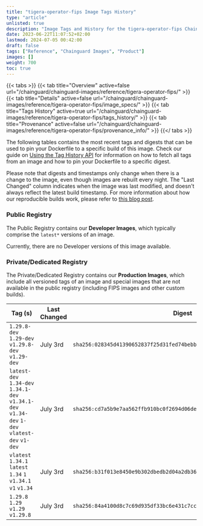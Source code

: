 ```yaml
---
title: "tigera-operator-fips Image Tags History"
type: "article"
unlisted: true
description: "Image Tags and History for the tigera-operator-fips Chainguard Image"
date: 2023-06-22T11:07:52+02:00
lastmod: 2024-07-05 00:42:00
draft: false
tags: ["Reference", "Chainguard Images", "Product"]
images: []
weight: 700
toc: true
---
```


{{< tabs >}}
{{< tab title="Overview" active=false url="/chainguard/chainguard-images/reference/tigera-operator-fips/" >}}
{{< tab title="Details" active=false url="/chainguard/chainguard-images/reference/tigera-operator-fips/image_specs/" >}}
{{< tab title="Tags History" active=true url="/chainguard/chainguard-images/reference/tigera-operator-fips/tags_history/" >}}
{{< tab title="Provenance" active=false url="/chainguard/chainguard-images/reference/tigera-operator-fips/provenance_info/" >}}
{{</ tabs >}}

The following tables contains the most recent tags and digests that can be used to pin your Dockerfile to a specific build of this image. Check our guide on [Using the Tag History API](/chainguard/chainguard-images/using-the-tag-history-api/) for information on how to fetch all tags from an image and how to pin your Dockerfile to a specific digest.

Please note that digests and timestamps only change when there is a change to the image, even though images are rebuilt every night. The "Last Changed" column indicates when the image was last modified, and doesn't always reflect the latest build timestamp. For more information about how our reproducible builds work, please refer to [this blog post](https://www.chainguard.dev/unchained/reproducing-chainguards-reproducible-image-builds).

### Public Registry
The Public Registry contains our **Developer Images**, which typically comprise the `latest*` versions of an image.

Currently, there are no Developer versions of this image available.

### Private/Dedicated Registry
The Private/Dedicated Registry contains our **Production Images**, which include all versioned tags of an image and special images that are not available in the public registry (including FIPS images and other custom builds).

| Tag (s)                                                                                        | Last Changed | Digest                                                                    |
|------------------------------------------------------------------------------------------------|--------------|---------------------------------------------------------------------------|
|  `1.29.8-dev` `1.29-dev` `v1.29.8-dev` `v1.29-dev`                                             | July 3rd     | `sha256:028345d41390652837f25d31fed74bebb59475a45b73e6f28e6f9dcfe423f817` |
|  `latest-dev` `1.34-dev` `1.34.1-dev` `v1.34.1-dev` `v1.34-dev` `1-dev` `vlatest-dev` `v1-dev` | July 3rd     | `sha256:cd7a5b9e7aa562ffb910bc0f2694d06dec3a21dad762baf43950daf37560c7c4` |
|  `vlatest` `1.34.1` `latest` `1.34` `1` `v1.34.1` `v1` `v1.34`                                 | July 3rd     | `sha256:b31f013e8450e9b302dbedb2d04a2db361c74f1b3fcad263db807dedab1a327c` |
|  `1.29.8` `1.29` `v1.29` `v1.29.8`                                                             | July 3rd     | `sha256:84a4100d8c7c69d935df33bc6e431c7ccf0d6f4a307e95120f56d8e0cece2204` |

